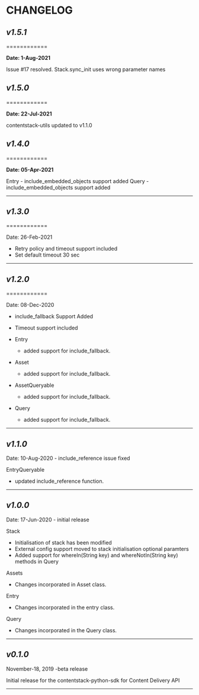 # CHANGELOG

## _v1.5.1_

============

**Date: 1-Aug-2021**

Issue #17 resolved.
Stack.sync_init uses wrong parameter names

## _v1.5.0_

============

**Date: 22-Jul-2021**

contentstack-utils updated to v1.1.0

## _v1.4.0_

============

**Date: 05-Apr-2021**

Entry
    - include_embedded_objects support added
Query
    - include_embedded_objects support added

-----------------------------

## _v1.3.0_

============

Date: 26-Feb-2021

- Retry policy and timeout support included
- Set default timeout 30 sec

-----------------------------

## _v1.2.0_

============

Date: 08-Dec-2020

- include_fallback Support Added
- Timeout support included

- Entry
  - added support for include_fallback.
- Asset
  - added support for include_fallback.
- AssetQueryable
  - added support for include_fallback.
- Query
  - added support for include_fallback.

-----------------------------

## _v1.1.0_

Date: 10-Aug-2020 - include_reference issue fixed

EntryQueryable

- updated include_reference function.

-----------------------------

## _v1.0.0_

Date: 17-Jun-2020 - initial release

Stack

- Initialisation of stack has been modified
- External config support moved to stack initialisation optional paramters
- Added support for whereIn(String key) and whereNotIn(String key) methods in Query

Assets

- Changes incorporated in Asset class.

Entry

- Changes incorporated in the entry class.

Query

- Changes incorporated in the Query class.

-----------------------------

## _v0.1.0_

November-18, 2019 -beta release

Initial release for the contentstack-python-sdk for Content Delivery API

-----------------------------
